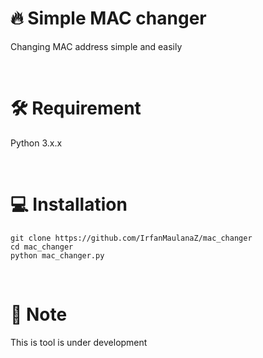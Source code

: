 # 🔥 Simple MAC changer
Changing MAC address simple and easily

<br>

# 🛠️ Requirement
Python 3.x.x

<br>

# 💻 Installation
```
git clone https://github.com/IrfanMaulanaZ/mac_changer
cd mac_changer
python mac_changer.py
```
<br>

# 📝 Note
This is tool is under development

